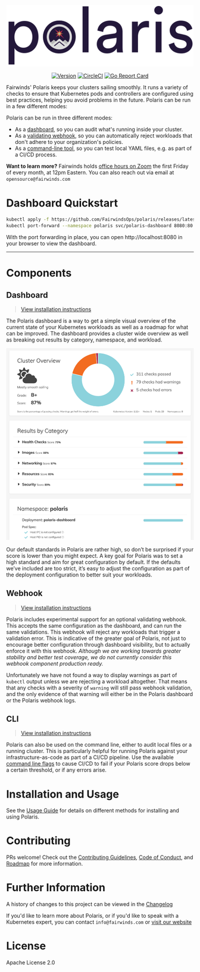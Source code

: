 <div align="center">
  <img src="/pkg/dashboard/assets/images/polaris-logo.png" alt="Polaris Logo" />
  <br>

  [![Version][version-image]][version-link] [![CircleCI][circleci-image]][circleci-link] [![Go Report Card][goreport-image]][goreport-link]
</div>

[version-image]: https://img.shields.io/static/v1.svg?label=Version&message=0.4.0&color=239922
[version-link]: https://github.com/FairwindsOps/polaris

[goreport-image]: https://goreportcard.com/badge/github.com/FairwindsOps/polaris
[goreport-link]: https://goreportcard.com/report/github.com/FairwindsOps/polaris

[circleci-image]: https://circleci.com/gh/FairwindsOps/polaris.svg?style=svg
[circleci-link]: https://circleci.com/gh/FairwindsOps/polaris.svg

Fairwinds' Polaris keeps your clusters sailing smoothly. It runs a variety of checks to ensure that
Kubernetes pods and controllers are configured using best practices, helping you avoid
problems in the future. Polaris can be run in a few different modes:

Polaris can be run in three different modes:
* As a [dashboard](#dashboard), so you can audit what's running inside your cluster.
* As a [validating webhook](#webhook), so you can automatically reject workloads that don't adhere to your organization's policies.
* As a [command-line tool](#cli), so you can test local YAML files, e.g. as part of a CI/CD process.

**Want to learn more?** Fairwinds holds [office hours on Zoom](https://zoom.us/j/242508205) the first Friday of every month, at 12pm Eastern. You can also reach out via email at `opensource@fairwinds.com`

# Dashboard Quickstart

```bash
kubectl apply -f https://github.com/FairwindsOps/polaris/releases/latest/download/dashboard.yaml
kubectl port-forward --namespace polaris svc/polaris-dashboard 8080:80
```
With the port forwarding in place, you can open http://localhost:8080 in your browser to view the dashboard.

* * *

# Components

## Dashboard
> [View installation instructions](docs/usage.md#dashboard)

The Polaris dashboard is a way to get a simple visual overview of the current state of your Kubernetes workloads as well as a roadmap for what can be improved. The dashboard provides a cluster wide overview as well as breaking out results by category, namespace, and workload.

<p align="center">
  <img src="/dashboard-screenshot.png" alt="Polaris Dashboard" />
</p>

Our default standards in Polaris are rather high, so don’t be surprised if your score is lower than you might expect. A key goal for Polaris was to set a high standard and aim for great configuration by default. If the defaults we’ve included are too strict, it’s easy to adjust the configuration as part of the deployment configuration to better suit your workloads.


## Webhook
> [View installation instructions](docs/usage.md#webhook)

Polaris includes experimental support for an optional validating webhook. This accepts the same configuration as the dashboard, and can run the same validations. This webhook will reject any workloads that trigger a validation error. This is indicative of the greater goal of Polaris, not just to encourage better configuration through dashboard visibility, but to actually enforce it with this webhook. *Although we are working towards greater stability and better test coverage, we do not currently consider this webhook component production ready.*

Unfortunately we have not found a way to display warnings as part of `kubectl` output unless we are rejecting a workload altogether. That means that any checks with a severity of `warning` will still pass webhook validation, and the only evidence of that warning will either be in the Polaris dashboard or the Polaris webhook logs.

## CLI
> [View installation instructions](docs/usage.md#cli)

Polaris can also be used on the command line, either to audit local files or a running cluster.
This is particularly helpful for running Polaris against your infrastructure-as-code as part of a
CI/CD pipeline. Use the available [command line flags](docs/usage.md#running-with-ci-cd)
to cause CI/CD to fail if your Polaris score drops below a certain threshold, or if any errors arise.

# Installation and Usage
See the [Usage Guide](/docs/usage.md) for details on different methods for installing and using Polaris.

# Contributing
PRs welcome! Check out the [Contributing Guidelines](CONTRIBUTING.md),
[Code of Conduct](CODE_OF_CONDUCT.md), and [Roadmap](ROADMAP.md) for more information.

# Further Information
A history of changes to this project can be viewed in the [Changelog](CHANGELOG.md)

If you'd like to learn more about Polaris, or if you'd like to speak with
a Kubernetes expert, you can contact `info@fairwinds.com` or [visit our website](https://fairwinds.com)

# License
Apache License 2.0
